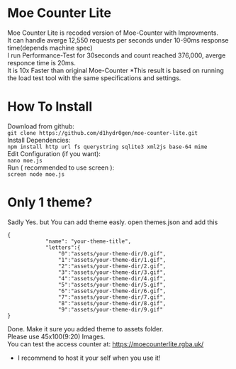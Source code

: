 # Moe Counter Lite
Moe Counter Lite is recoded version of Moe-Counter with Improvments.<br>
It can handle averge 12,550 requests per seconds under 10-90ms response time(depends machine spec)<br>
I run Performance-Test for 30seconds and count reached 376,000, averge responce time is 20ms.<br>
It is 10x Faster than original Moe-Counter *This result is based on running the load test tool with the same specifications and settings.<br>
# How To Install
Download from github:<br>
```git clone https://github.com/d1hydr0gen/moe-counter-lite.git```<br>
Install Dependencies:<br>
```npm install http url fs querystring sqlite3 xml2js base-64 mime```<br>
Edit Configuration (if you want):<br>
```nano moe.js```<br>
Run ( recommended to use screen ):<br>
```screen node moe.js```<br>
# Only 1 theme?
Sadly Yes. but You can add theme easly.
open themes.json and add this
```
{
            "name": "your-theme-title",
            "letters":{
                "0":"assets/your-theme-dir/0.gif",
                "1":"assets/your-theme-dir/1.gif",
                "2":"assets/your-theme-dir/2.gif",
                "3":"assets/your-theme-dir/3.gif",
                "4":"assets/your-theme-dir/4.gif",
                "5":"assets/your-theme-dir/5.gif",
                "6":"assets/your-theme-dir/6.gif",
                "7":"assets/your-theme-dir/7.gif",
                "8":"assets/your-theme-dir/8.gif",
                "9":"assets/your-theme-dir/9.gif"
}
```
Done. Make it sure you added theme to assets folder.<br>
Please use 45x100(9:20) Images.<br>
You can test the access counter at: https://moecounterlite.rgba.uk/<br>
* I recommend to host it your self when you use it!

